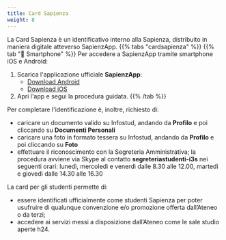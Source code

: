 ```yaml
---
title: Card Sapienza
weight: 8
---
```

La Card Sapienza è un identificativo interno alla Sapienza, distribuito in maniera digitale atteverso SapienzApp.
{{% tabs "cardsapienza" %}}
{{% tab "📱 Smartphone" %}}
Per accedere a SapienzApp tramite smartphone iOS e Android:

1. Scarica l'applicazione ufficiale **SapienzApp**:
   * [Download Android](https://play.google.com/store/apps/details?id=it.sapienza.sapienzapp&hl=it%C2%A0)
   * [Download iOS](https://apps.apple.com/us/app/sapienzapp/id1522691089)
2. Apri l'app e segui la procedura guidata.
{{% /tab %}}

Per completare l'identificazione è, inoltre, richiesto di:
- caricare un documento valido su Infostud, andando da __Profilo__ e poi cliccando su __Documenti Personali__
- caricare una foto in formato tessera su Infostud, andando da __Profilo__ e poi cliccando su __Foto__
- effettuare il riconoscimento con la Segreteria Amministrativa; la procedura avviene via Skype al contatto __segreteriastudenti-i3s__ nei seguenti orari: lunedì, mercoledì e venerdì dalle  8.30 alle 12.00, martedì e giovedì dalle 14.30 alle 16.30

La card per gli studenti permette di:
- essere identificati ufficialmente come studenti Sapienza per poter usufruire di qualunque convenzione e/o promozione offerta dall’Ateneo o da terzi;
- accedere ai servizi messi a disposizione dall’Ateneo come le sale studio aperte h24. 
